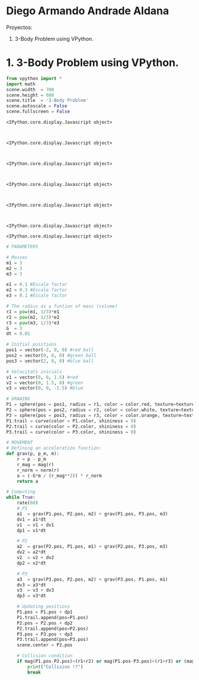 # Diego Armando Andrade Aldana
Proyectos:

1. 3-Body Problem using VPython.

# 1. 3-Body Problem using VPython.
```python
from vpython import *
import math
scene.width  = 700
scene.height = 600
scene.title  = '3-Body Problem'
scene.autoscale = False
scene.fullscreen = False
```


    <IPython.core.display.Javascript object>



    <IPython.core.display.Javascript object>



    <IPython.core.display.Javascript object>



    <IPython.core.display.Javascript object>



    <IPython.core.display.Javascript object>



    <IPython.core.display.Javascript object>



<div id="glowscript" class="glowscript"></div>



    <IPython.core.display.Javascript object>



```python
# PARAMETERS

# Masses
m1 = 3
m2 = 3
m3 = 3

e1 = 0.1 #Escale factor
e2 = 0.3 #Escale factor
e3 = 0.1 #Escale factor

# The radius as a funtion of mass (volume)
r1 = pow(m1, 1/3)*e1
r2 = pow(m2, 1/3)*e2
r3 = pow(m3, 1/3)*e3
G  = 3
dt = 0.01

# Initial positions
pos1 = vector(-2, 0, 0) #red ball
pos2 = vector(0, 0, 0) #green ball
pos3 = vector(2, 0, 0) #blue ball

# Velocitats inicials
v1 = vector(0, 0, 1.5) #red
v2 = vector(0, 1.5, 0) #green
v3 = vector(0, 0, -1.5) #blue
```


```python
# DRAWING
P1 = sphere(pos = pos1, radius = r1, color = color.red, texture=textures.stucco, shininess = 0)
P2 = sphere(pos = pos2, radius = r2, color = color.white, texture=textures.earth, shininess = 0)
P3 = sphere(pos = pos3, radius = r3, color = color.orange, texture=textures.stucco, shininess = 0)
P1.trail = curve(color = P1.color, shininess = 0)
P2.trail = curve(color = P2.color, shininess = 0)
P3.trail = curve(color = P3.color, shininess = 0)
```


```python
# MOVEMENT
# Defining an acceleration function:
def grav(p, p_m, m):
    r = p - p_m
    r_mag = mag(r)
    r_norm = norm(r)
    a = (-G*m / (r_mag**2)) * r_norm
    return a
```


```python
# Computing
while True:
    rate(60)
    # P1
    a1  = grav(P1.pos, P2.pos, m2) + grav(P1.pos, P3.pos, m3)
    dv1 = a1*dt
    v1  = v1 + dv1
    dp1 = v1*dt

    # P2
    a2  = grav(P2.pos, P1.pos, m1) + grav(P2.pos, P3.pos, m3)
    dv2 = a2*dt
    v2  = v2 + dv2
    dp2 = v2*dt

    # P3
    a3  = grav(P3.pos, P2.pos, m2) + grav(P3.pos, P1.pos, m1)
    dv3 = a3*dt
    v3  = v3 + dv3
    dp3 = v3*dt

    # Updating positions
    P1.pos = P1.pos + dp1
    P1.trail.append(pos=P1.pos)
    P2.pos = P2.pos + dp2
    P2.trail.append(pos=P2.pos)
    P3.pos = P3.pos + dp3
    P3.trail.append(pos=P3.pos)
    scene.center = P2.pos

    # Collision condition
    if mag(P1.pos-P2.pos)<(r1+r2) or mag(P1.pos-P3.pos)<(r1+r3) or (mag(P3.pos-P2.pos)<(r3+r2)):
        print("Collision !?")
        break

```


```python

```
